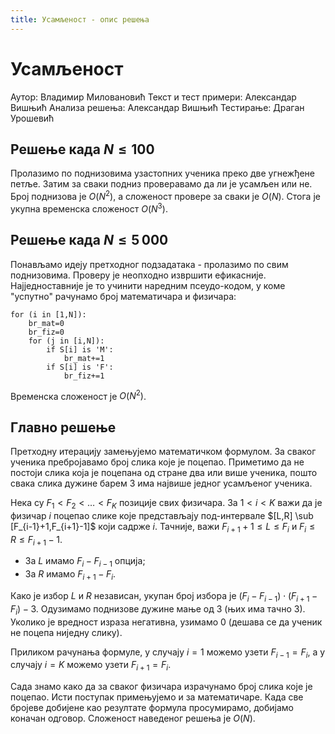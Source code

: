```yaml
---
title: Усамљеност - опис решења
---
```


# Усамљеност
Аутор: Владимир Миловановић
Текст и тест примери: Александар Вишњић
Анализа решења: Александар Вишњић
Тестирање: Драган Урошевић

## Решење када $N\leq 100$
Пролазимо по поднизовима узастопних ученика преко две угнежђене петље. Затим за сваки подниз проверавамо да ли је усамљен или не. Број поднизова је $O(N^2)$, а сложеност провере за сваки је $O(N)$. Стога је укупна временска сложеност $O(N^3)$.

## Решење када $N\leq 5\,000$
Понављамо идеју претходног подзадатака - пролазимо по свим поднизовима. Проверу је неопходно извршити ефикасније. Најједноставније је то учинити наредним псеудо-кодом, у коме "успутно" рачунамо број математичара и физичара:

```
for (i in [1,N]):
	br_mat=0
	br_fiz=0
	for (j in [i,N]):
		if S[i] is 'M':
			br_mat+=1
		if S[i] is 'F':
			br_fiz+=1
```

Временска сложеност је $O(N^2)$.

## Главно решење
Претходну итерацију замењујемо математичком формулом. За сваког ученика пребројавамо број слика које је поцепао. Приметимо да не постоји слика која је поцепана од стране два или више ученика, пошто свака слика дужине барем $3$ има највише једног усамљеног ученика.

Нека су $F_1 < F_2 < \ldots < F_K$ позиције свих физичара. За $1 < i < K$ важи да је физичар $i$ поцепао слике које представљају под-интервале $[L,R] \sub [F_{i-1}+1,F_{i+1}-1]$ који садрже $i$. Тачније, важи $F_{i+1}+1 \leq L \leq F_i$ и $F_i \leq R \leq F_{i+1}-1$. 

* За $L$ имамо $F_i - F_{i-1}$ опција;
* За $R$ имамо $F_{i+1}-F_i$.

Како је избор $L$ и $R$ независан, укупан број избора је $(F_i-F_{i-1}) \cdot (F_{i+1}-F_i) - 3$. Одузимамо поднизове дужине мање од $3$ (њих има тачно $3$). Уколико је вредност израза негативна, узимамо $0$ (дешава се да ученик не поцепа ниједну слику).

Приликом рачунања формуле, у случају $i=1$ можемо узети $F_{i-1}=F_i$, а у случају $i=K$ можемо узети $F_{i+1}=F_i$.

Сада знамо како да за сваког физичара израчунамо број слика које је поцепао. Исти поступак примењујемо и за математичаре. Када све бројеве добијене као резултате формула просумирамо, добијамо коначан одговор. Сложеност наведеног решења је $O(N)$.
